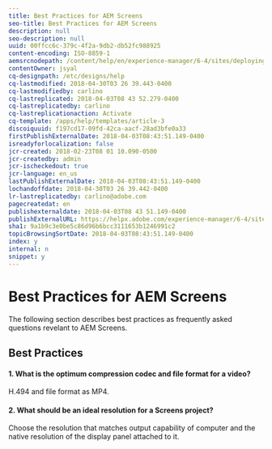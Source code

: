 ```yaml
---
title: Best Practices for AEM Screens
seo-title: Best Practices for AEM Screens
description: null
seo-description: null
uuid: 00ffcc6c-379c-4f2a-9db2-db52fc988925
content-encoding: ISO-8859-1
aemsrcnodepath: /content/help/en/experience-manager/6-4/sites/deploying/using/best-practices-aem-screens
contentOwner: jsyal
cq-designpath: /etc/designs/help
cq-lastmodified: 2018-04-30T03 26 39.443-0400
cq-lastmodifiedby: carlino
cq-lastreplicated: 2018-04-03T08 43 52.279-0400
cq-lastreplicatedby: carlino
cq-lastreplicationaction: Activate
cq-template: /apps/help/templates/article-3
discoiquuid: f197cd17-09fd-42ca-aacf-28ad3bfe0a33
firstPublishExternalDate: 2018-04-03T08:43:51.149-0400
isreadyforlocalization: false
jcr-created: 2018-02-23T08 01 10.090-0500
jcr-createdby: admin
jcr-ischeckedout: true
jcr-language: en_us
lastPublishExternalDate: 2018-04-03T08:43:51.149-0400
lochandoffdate: 2018-04-30T03 26 39.442-0400
lr-lastreplicatedby: carlino@adobe.com
pagecreatedat: en
publishexternaldate: 2018-04-03T08 43 51.149-0400
publishExternalURL: https://helpx.adobe.com/experience-manager/6-4/sites/deploying/using/best-practices-aem-screens.html
sha1: 9a1b9c3e0be5c86d96b6bcc3111653b1246991c2
topicBrowsingSortDate: 2018-04-03T08:43:51.149-0400
index: y
internal: n
snippet: y
---
```


# Best Practices for AEM Screens

The following section describes best practices as frequently asked questions revelant to AEM Screens.

## Best Practices

#### 1. What is the optimum compression codec and file format for a video?
H.494 and file format as MP4.

#### 2. What should be an ideal resolution for a Screens project?
Choose the resolution that matches output capability of computer and the native resolution of the display panel attached to it.
